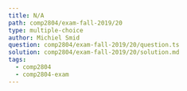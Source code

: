 ```yaml
---
title: N/A
path: comp2804/exam-fall-2019/20
type: multiple-choice
author: Michiel Smid
question: comp2804/exam-fall-2019/20/question.ts
solution: comp2804/exam-fall-2019/20/solution.md
tags:
  - comp2804
  - comp2804-exam
---
```

